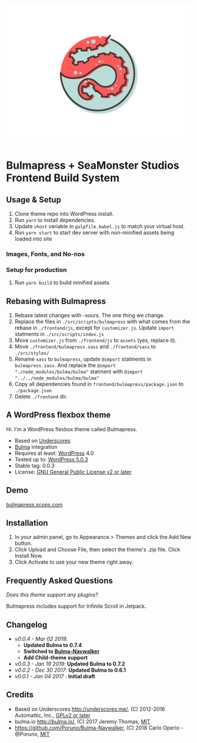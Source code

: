 ![screenshot.png](screenshot.png)

# Bulmapress + SeaMonster Studios Frontend Build System

## Usage & Setup

1. Clone theme repo into WordPress install.
2. Run `yarn` to install dependencies.
3. Update `vhost` variable in `gulpfile.babel.js` to match your virtual host.
4. Run `yarn start` to start dev server with non-minified assets being loaded into site

### Images, Fonts, and No-nos

<!-- // TODO:
1. update watch view list, check to make sure live reload happens when php files change
-->

### Setup for production

1. Run `yarn build` to build minified assets

## Rebasing with Bulmapress

1. Rebase latest changes with -xours. The one thing we change.
2. Replace the files in `./src/scripts/bulmapress` with what comes from the rebase in `./frontend/js`, except for `customizer.js`. Update `import` statments in `./src/scripts/index.js`
3. Move `customizer.js` from `./frontend/js` to `assets` (yes, replace it).
4. Move `./frontend/bulmapress.sass` and `./frontend/sass` to `./src/styles/`
5. Rename `sass` to `bulmapress`, update `@import` statments in `bulmapress.sass`. And replace the `@import "./node_modules/bulma/bulma"` statment with `@import "../../node_modules/bulma/bulma"`
6. Copy all dependencies found in `frontend/bulmapress/package.json` to `./package.json`
7. Delete `./frontend` dir.

## A WordPress flexbox theme

Hi. I'm a WordPress flexbox theme called Bulmapress.

- Based on [Underscores](http://underscores.me/)
- [Bulma](http://bulma.io) integration
- Requires at least: [WordPress](http://wordpress.org) 4.0
- Tested up to: [WordPress 5.0.3](https://wordpress.org/download/)
- Stable tag: 0.0.3
- License: [GNU General Public License v2 or later](http://www.gnu.org/licenses/gpl-2.0.html)

## Demo

[bulmapress.scops.com](https://bulmapress.scops.com/)

## Installation

1. In your admin panel, go to Appearance > Themes and click the Add New button.
2. Click Upload and Choose File, then select the theme's .zip file. Click Install Now.
3. Click Activate to use your new theme right away.

## Frequently Asked Questions

_Does this theme support any plugins?_

Bulmapress includes support for Infinite Scroll in Jetpack.

## Changelog

- _v0.0.4 - Mar 02 2019_:
  - **Updated Bulma to 0.7.4**
  - **Switched to [Bulma-Navwalker](https://github.com/Poruno/Bulma-Navwalker)**
  - **Add Child-theme support**
- _v0.0.3 - Jan 19 2019_: **Updated Bulma to 0.7.2**
- _v0.0.2 - Dec 30 2017_: **Updated Bulma to 0.6.1**
- _v0.0.1 - Jan 04 2017_ : **Initial draft**

## Credits

- Based on Underscores http://underscores.me/, (C) 2012-2016 Automattic, Inc., [GPLv2 or later](https://www.gnu.org/licenses/gpl-2.0.html)
- bulma.io http://bulma.io/, (C) 2017 Jeremy Thomas, [MIT](http://opensource.org/licenses/MIT)
- https://github.com/Poruno/Bulma-Navwalker, (C) 2018 Carlo Operio - @Poruno, [MIT](http://opensource.org/licenses/MIT)

